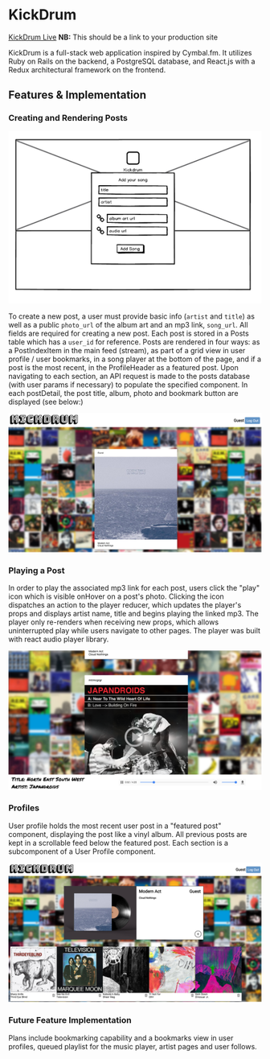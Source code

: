 # KickDrum

[KickDrum Live][live] **NB:** This should be a link to your production site

[live]: hhttp://www.kickdrum.io

KickDrum is a full-stack web application inspired by Cymbal.fm.  It utilizes Ruby on Rails on the backend, a PostgreSQL database, and React.js with a Redux architectural framework on the frontend.  

## Features & Implementation



### Creating and Rendering Posts

  ![image of post-form](wireframes/Create.png)

  To create a new post, a user must provide basic info (`artist` and `title`) as well as a public `photo_url` of the album art and an mp3 link, `song_url`. All fields are required for creating a new post. Each post is stored in a Posts table which has a `user_id` for reference. Posts are rendered in four ways: as a PostIndexItem in the main feed (stream), as part of a grid view in user profile / user bookmarks, in a song player at the bottom of the page, and if a post is the most recent, in the ProfileHeader as a featured post. Upon navigating to each section, an API request is made to the posts database (with user params if necessary) to populate the specified component. In each postDetail, the post title, album, photo and bookmark button are displayed (see below:)

  ![image of postIndexItem](images/post-item.png)


### Playing a Post

  In order to play the associated mp3 link for each post, users click the "play" icon which is visible onHover on a post's photo. Clicking the icon dispatches an action to the player reducer, which updates the player's props and displays artist name, title and begins playing the linked mp3. The player only re-renders when receiving new props, which allows uninterrupted play while users navigate to other pages. The player was built with react audio player library.

  ![image of player at bottom of page](images/player.png)


### Profiles

User profile holds the most recent user post in a "featured post" component, displaying the post like a vinyl album. All previous posts are kept in a scrollable
feed below the featured post. Each section is a subcomponent of a User Profile component.

![image of profile with bookmarks tab](images/profile.png)


### Future Feature Implementation

Plans include bookmarking capability and a bookmarks view in user profiles, queued
playlist for the music player, artist pages and user follows.

